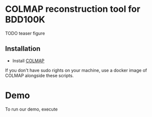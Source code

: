 # COLMAP reconstruction tool for BDD100K

TODO teaser figure

## Installation
- Install [COLMAP](https://colmap.github.io/install.html)

If you don't have sudo rights on your machine, use a docker image of COLMAP alongside these scripts.


# Demo
To run our demo, execute